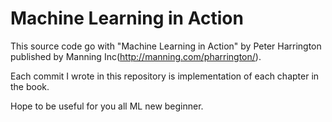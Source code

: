 # Machine Learning in Action
This source code go with "Machine Learning in Action" by Peter Harrington published by Manning Inc(http://manning.com/pharrington/).

Each commit I wrote in this repository is implementation of each chapter in the book. 

Hope to be useful for you all ML new beginner.
